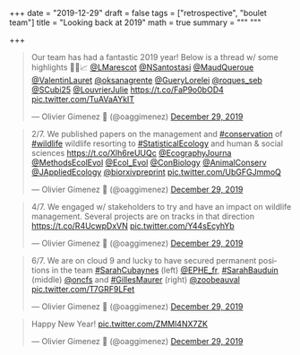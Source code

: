 +++
date = "2019-12-29"
draft = false
tags = ["retrospective", "boulet team"]
title = "Looking back at 2019"
math = true
summary = """
"""

+++

<blockquote class="twitter-tweet"><p lang="en" dir="ltr">Our team has had a fantastic 2019 year! Below is a thread w/ some highlights 🥳🍻📈 <a href="https://twitter.com/LMarescot?ref_src=twsrc%5Etfw">@LMarescot</a> <a href="https://twitter.com/NSantostasi?ref_src=twsrc%5Etfw">@NSantostasi</a> <a href="https://twitter.com/MaudQueroue?ref_src=twsrc%5Etfw">@MaudQueroue</a> <a href="https://twitter.com/ValentinLauret?ref_src=twsrc%5Etfw">@ValentinLauret</a> <a href="https://twitter.com/oksanagrente?ref_src=twsrc%5Etfw">@oksanagrente</a> <a href="https://twitter.com/GueryLorelei?ref_src=twsrc%5Etfw">@GueryLorelei</a> <a href="https://twitter.com/roques_seb?ref_src=twsrc%5Etfw">@roques_seb</a> <a href="https://twitter.com/SCubi25?ref_src=twsrc%5Etfw">@SCubi25</a> <a href="https://twitter.com/LouvrierJulie?ref_src=twsrc%5Etfw">@LouvrierJulie</a> <a href="https://t.co/FaP9o0bOD4">https://t.co/FaP9o0bOD4</a> <a href="https://t.co/TuAVaAYkIT">pic.twitter.com/TuAVaAYkIT</a></p>&mdash; Olivier Gimenez 🖖 (@oaggimenez) <a href="https://twitter.com/oaggimenez/status/1211215808787075072?ref_src=twsrc%5Etfw">December 29, 2019</a></blockquote> <script async src="https://platform.twitter.com/widgets.js" charset="utf-8"></script> 

<!--more-->

<blockquote class="twitter-tweet"><p lang="en" dir="ltr">2/7. We published papers on the management and <a href="https://twitter.com/hashtag/conservation?src=hash&amp;ref_src=twsrc%5Etfw">#conservation</a> of <a href="https://twitter.com/hashtag/wildlife?src=hash&amp;ref_src=twsrc%5Etfw">#wildlife</a> wildlife resorting to <a href="https://twitter.com/hashtag/StatisticalEcology?src=hash&amp;ref_src=twsrc%5Etfw">#StatisticalEcology</a> and human &amp; social sciences <a href="https://t.co/Xlh6reUUQc">https://t.co/Xlh6reUUQc</a> <a href="https://twitter.com/EcographyJourna?ref_src=twsrc%5Etfw">@EcographyJourna</a> <a href="https://twitter.com/MethodsEcolEvol?ref_src=twsrc%5Etfw">@MethodsEcolEvol</a> <a href="https://twitter.com/Ecol_Evol?ref_src=twsrc%5Etfw">@Ecol_Evol</a> <a href="https://twitter.com/ConBiology?ref_src=twsrc%5Etfw">@ConBiology</a> <a href="https://twitter.com/AnimalConserv?ref_src=twsrc%5Etfw">@AnimalConserv</a> <a href="https://twitter.com/JAppliedEcology?ref_src=twsrc%5Etfw">@JAppliedEcology</a> <a href="https://twitter.com/biorxivpreprint?ref_src=twsrc%5Etfw">@biorxivpreprint</a> <a href="https://t.co/UbGFGJmmoQ">pic.twitter.com/UbGFGJmmoQ</a></p>&mdash; Olivier Gimenez 🖖 (@oaggimenez) <a href="https://twitter.com/oaggimenez/status/1211216267228655616?ref_src=twsrc%5Etfw">December 29, 2019</a></blockquote> <script async src="https://platform.twitter.com/widgets.js" charset="utf-8"></script> 

<blockquote class="twitter-tweet"><p lang="en" dir="ltr">4/7. We engaged w/ stakeholders to try and have an impact on wildlife management. Several projects are on tracks in that direction <a href="https://t.co/R4UcwpDxVN">https://t.co/R4UcwpDxVN</a> <a href="https://t.co/Y44sEcyhYb">pic.twitter.com/Y44sEcyhYb</a></p>&mdash; Olivier Gimenez 🖖 (@oaggimenez) <a href="https://twitter.com/oaggimenez/status/1211216766153703424?ref_src=twsrc%5Etfw">December 29, 2019</a></blockquote> <script async src="https://platform.twitter.com/widgets.js" charset="utf-8"></script> 

<blockquote class="twitter-tweet"><p lang="en" dir="ltr">6/7. We are on cloud 9 and lucky to have secured permanent positions in the team <a href="https://twitter.com/hashtag/SarahCubaynes?src=hash&amp;ref_src=twsrc%5Etfw">#SarahCubaynes</a> (left) <a href="https://twitter.com/EPHE_fr?ref_src=twsrc%5Etfw">@EPHE_fr</a>, <a href="https://twitter.com/hashtag/SarahBauduin?src=hash&amp;ref_src=twsrc%5Etfw">#SarahBauduin</a> (middle) <a href="https://twitter.com/oncfs?ref_src=twsrc%5Etfw">@oncfs</a> and <a href="https://twitter.com/hashtag/GillesMaurer?src=hash&amp;ref_src=twsrc%5Etfw">#GillesMaurer</a> (right) <a href="https://twitter.com/zoobeauval?ref_src=twsrc%5Etfw">@zoobeauval</a> <a href="https://t.co/T7GRF9LFet">pic.twitter.com/T7GRF9LFet</a></p>&mdash; Olivier Gimenez 🖖 (@oaggimenez) <a href="https://twitter.com/oaggimenez/status/1211217213740535808?ref_src=twsrc%5Etfw">December 29, 2019</a></blockquote> <script async src="https://platform.twitter.com/widgets.js" charset="utf-8"></script> 

<blockquote class="twitter-tweet"><p lang="en" dir="ltr">Happy New Year! <a href="https://t.co/ZMMl4NX7ZK">pic.twitter.com/ZMMl4NX7ZK</a></p>&mdash; Olivier Gimenez 🖖 (@oaggimenez) <a href="https://twitter.com/oaggimenez/status/1211217518360174592?ref_src=twsrc%5Etfw">December 29, 2019</a></blockquote> <script async src="https://platform.twitter.com/widgets.js" charset="utf-8"></script> 

